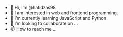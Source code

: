 - 👋 Hi, I’m @hatidzas98
- 👀 I am interested in web and frontend programming.
- 🌱 I’m currently learning JavaScript and Python
- 💞️ I’m looking to collaborate on ...
- 📫 How to reach me ...

<!---
hatidzas98/hatidzas98 is a ✨ special ✨ repository because its `README.md` (this file) appears on your GitHub profile.
You can click the Preview link to take a look at your changes.
--->
